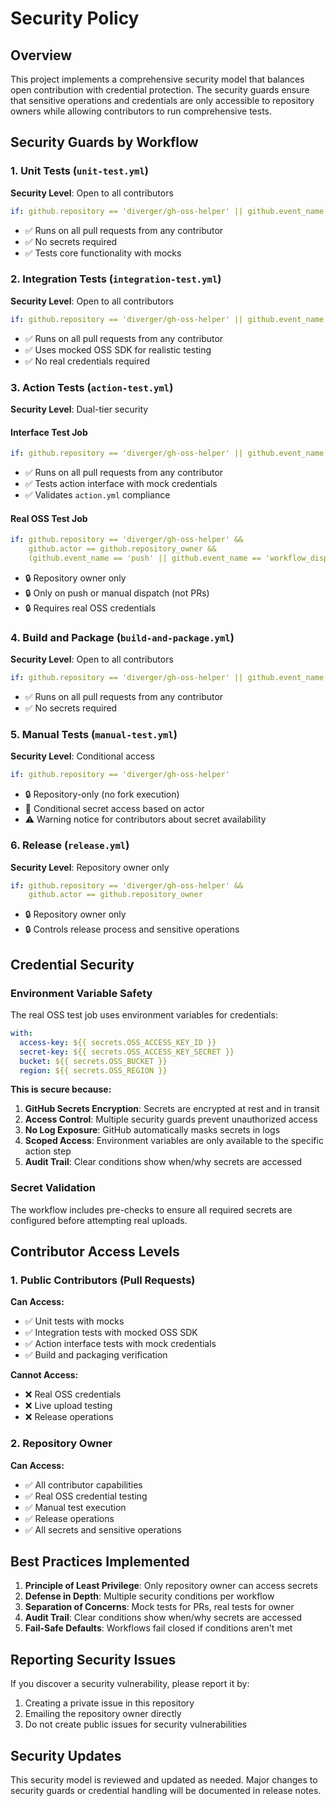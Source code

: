 # Security Policy

## Overview

This project implements a comprehensive security model that balances open contribution with credential protection. The security guards ensure that sensitive operations and credentials are only accessible to repository owners while allowing contributors to run comprehensive tests.

## Security Guards by Workflow

### 1. Unit Tests (`unit-test.yml`)
**Security Level**: Open to all contributors
```yaml
if: github.repository == 'diverger/gh-oss-helper' || github.event_name == 'pull_request'
```
- ✅ Runs on all pull requests from any contributor
- ✅ No secrets required
- ✅ Tests core functionality with mocks

### 2. Integration Tests (`integration-test.yml`)
**Security Level**: Open to all contributors
```yaml
if: github.repository == 'diverger/gh-oss-helper' || github.event_name == 'pull_request'
```
- ✅ Runs on all pull requests from any contributor
- ✅ Uses mocked OSS SDK for realistic testing
- ✅ No real credentials required

### 3. Action Tests (`action-test.yml`)
**Security Level**: Dual-tier security

#### Interface Test Job
```yaml
if: github.repository == 'diverger/gh-oss-helper' || github.event_name == 'pull_request'
```
- ✅ Runs on all pull requests from any contributor
- ✅ Tests action interface with mock credentials
- ✅ Validates `action.yml` compliance

#### Real OSS Test Job
```yaml
if: github.repository == 'diverger/gh-oss-helper' &&
    github.actor == github.repository_owner &&
    (github.event_name == 'push' || github.event_name == 'workflow_dispatch')
```
- 🔒 Repository owner only
- 🔒 Only on push or manual dispatch (not PRs)
- 🔒 Requires real OSS credentials

### 4. Build and Package (`build-and-package.yml`)
**Security Level**: Open to all contributors
```yaml
if: github.repository == 'diverger/gh-oss-helper' || github.event_name == 'pull_request'
```
- ✅ Runs on all pull requests from any contributor
- ✅ No secrets required

### 5. Manual Tests (`manual-test.yml`)
**Security Level**: Conditional access
```yaml
if: github.repository == 'diverger/gh-oss-helper'
```
- 🔒 Repository-only (no fork execution)
- 🔐 Conditional secret access based on actor
- ⚠️ Warning notice for contributors about secret availability

### 6. Release (`release.yml`)
**Security Level**: Repository owner only
```yaml
if: github.repository == 'diverger/gh-oss-helper' &&
    github.actor == github.repository_owner
```
- 🔒 Repository owner only
- 🔒 Controls release process and sensitive operations

## Credential Security

### Environment Variable Safety
The real OSS test job uses environment variables for credentials:
```yaml
with:
  access-key: ${{ secrets.OSS_ACCESS_KEY_ID }}
  secret-key: ${{ secrets.OSS_ACCESS_KEY_SECRET }}
  bucket: ${{ secrets.OSS_BUCKET }}
  region: ${{ secrets.OSS_REGION }}
```

**This is secure because:**
1. **GitHub Secrets Encryption**: Secrets are encrypted at rest and in transit
2. **Access Control**: Multiple security guards prevent unauthorized access
3. **No Log Exposure**: GitHub automatically masks secrets in logs
4. **Scoped Access**: Environment variables are only available to the specific action step
5. **Audit Trail**: Clear conditions show when/why secrets are accessed

### Secret Validation
The workflow includes pre-checks to ensure all required secrets are configured before attempting real uploads.

## Contributor Access Levels

### 1. Public Contributors (Pull Requests)
**Can Access:**
- ✅ Unit tests with mocks
- ✅ Integration tests with mocked OSS SDK
- ✅ Action interface tests with mock credentials
- ✅ Build and packaging verification

**Cannot Access:**
- ❌ Real OSS credentials
- ❌ Live upload testing
- ❌ Release operations

### 2. Repository Owner
**Can Access:**
- ✅ All contributor capabilities
- ✅ Real OSS credential testing
- ✅ Manual test execution
- ✅ Release operations
- ✅ All secrets and sensitive operations

## Best Practices Implemented

1. **Principle of Least Privilege**: Only repository owner can access secrets
2. **Defense in Depth**: Multiple security conditions per workflow
3. **Separation of Concerns**: Mock tests for PRs, real tests for owner
4. **Audit Trail**: Clear conditions show when/why secrets are accessed
5. **Fail-Safe Defaults**: Workflows fail closed if conditions aren't met

## Reporting Security Issues

If you discover a security vulnerability, please report it by:
1. Creating a private issue in this repository
2. Emailing the repository owner directly
3. Do not create public issues for security vulnerabilities

## Security Updates

This security model is reviewed and updated as needed. Major changes to security guards or credential handling will be documented in release notes.
